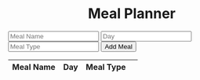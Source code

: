<html>
  <head>
    <title>Meal Planner</title>
    <meta charset="UTF-8" />
  </head>
  <body>
    <h1 id="meal-planner">Meal Planner</h1>
    <div>
      <input placeholder ="Meal Name" type="text" id="meal-name" />
      <input placeholder ="Day" type="text" id="day" />
      <input placeholder ="Meal Type" type="text" id="meal-type" />
      <button id="add-meal">Add Meal</button>
    </div>
    <table id="meal-table">
      <thead>
        <tr>
          <th>Meal Name</th>
          <th>Day</th>
          <th>Meal Type</th>
          <th></th>
        </tr>
      </thead>
      <tbody></tbody>
    </table>
    <script>
      const mealTable = document.querySelector("#meal-table tbody");
      const addMealBtn = document.querySelector("#add-meal");
      const mealNameInput = document.querySelector("#meal-name");
      const dayInput = document.querySelector("#day");
      const mealTypeInput = document.querySelector("#meal-type");
      addMealBtn.addEventListener("click", () => {
        const name = mealNameInput.value;
        const day = dayInput.value;
        const mealType = mealTypeInput.value;
        const meal = { name, day, mealType };
        fetch("https://csatri1.tk/api/planner/create/" + name + "/" + day + "/" + mealType, { method: "POST", credentials: 'include' })
          .then((res) => res.json())
          .then((data) => {
            addMealToTable(data);
            mealNameInput.value = "";
            dayInput.value = "";
            mealTypeInput.value = "";
          })
          .catch((err) => console.log(err));
      });
      function getMeals() {
        fetch("https://csatri1.tk/api/planner/", {credentials: 'include'})
          .then((res) => res.json())
          .then((data) => {
            mealTable.innerHTML = "";
            data.forEach(addMealToTable);
          })
          .catch((err) => console.log(err));
      }
      function addMealToTable(meal) {
        const row = document.createElement("tr");
        const nameCell = document.createElement("td");
        const dayCell = document.createElement("td");
        const mealTypeCell = document.createElement("td");
        const deleteCell = document.createElement("td");
        const deleteButton = document.createElement("button");
        deleteButton.innerHTML = "Delete";
        deleteButton.addEventListener("click", () => {
          deleteMeal(meal);
        });
        nameCell.textContent = meal.name;
        dayCell.textContent = meal.day;
        mealTypeCell.textContent = meal.meal;
        deleteCell.appendChild(deleteButton);
        row.appendChild(nameCell);
        row.appendChild(dayCell);
        row.appendChild(mealTypeCell);
        row.appendChild(deleteCell);
        mealTable.appendChild(row);
      }
      function deleteMeal(meal) {
        fetch(
          "https://csatri1.tk/api/planner/delete/" + meal.id,
          { method: "DELETE", credentials: 'include' }
        )
          .then(() => {
            getMeals();
          })
          .catch((err) => console.log(err));
      }
      getMeals();
    </script>
    <style>
      #meal-planner {
        text-align:center;
      }
      </style>
  </body>
</html>
